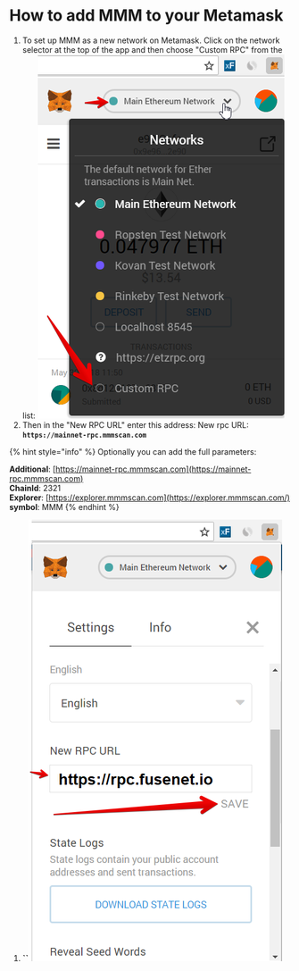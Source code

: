 # How to add MMM to your Metamask

1. To set up MMM as a new network on Metamask. Click on the network selector at the top of the app and then choose "Custom RPC" from the list:   ![](.gitbook/assets/etz1%20%281%29.png)  
2. Then in the "New RPC URL" enter this address: New rpc URL: **`https://mainnet-rpc.mmmscan.com`**

{% hint style="info" %}
Optionally you can add the full parameters:

**Additional**: [https://mainnet-rpc.mmmscan.com](https://mainnet-rpc.mmmscan.com)  
**ChainId**: 2321  
**Explorer**: [https://explorer.mmmscan.com](https://explorer.mmmscan.com/)  
**symbol**: MMM
{% endhint %}

1. **\`\`**![](.gitbook/assets/ez2.png)

